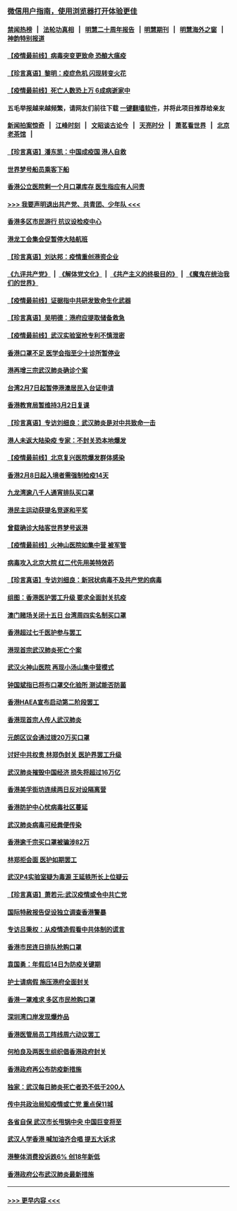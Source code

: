 ### [微信用户指南，使用浏览器打开体验更佳](https://github.com/gfw-breaker/banned-news1/blob/master/indexes/wechat-guide.md?t=0)
#### [禁闻热榜](热点新闻.md?t=0)  &nbsp;&nbsp;|&nbsp;&nbsp; [法轮功真相](https://github.com/gfw-breaker/truth/blob/master/README.md?t=0) &nbsp;&nbsp;|&nbsp;&nbsp; [明慧二十周年报告](https://github.com/gfw-breaker/mh-reports/blob/master/README.md?t=0) &nbsp;&nbsp;|&nbsp;&nbsp;[明慧期刊](https://github.com/gfw-breaker/mh-qikan) &nbsp;&nbsp;|&nbsp;&nbsp; [明慧海外之窗](https://github.com/gfw-breaker/mh-news/blob/master/README.md?t=0) &nbsp;&nbsp;|&nbsp;&nbsp; [神韵特别报道](https://github.com/gfw-breaker/mh-news/blob/master/shenyun.md?t=0)
#### [【疫情最前线】病毒突变更致命 恐酿大瘟疫](../pages/nsc415/n11859604.md?t=02110855) 
#### [【珍言真语】黎明：疫症危机 闪现转变火花](../pages/nsc415/n11859199.md?t=02110855) 
#### [【疫情最前线】死亡人数恐上万 6成病逝家中](../pages/nsc415/n11856687.md?t=02110855) 
#### 五毛举报越来越频繁，请网友们前往下载 [一键翻墙软件](https://github.com/gfw-breaker/ssr-accounts)，并将此项目推荐给亲友
#### [新闻拍案惊奇](https://github.com/gfw-breaker/banned-news1/blob/master/pages/link4.md) &nbsp;&nbsp;|&nbsp;&nbsp; [江峰时刻](https://github.com/gfw-breaker/banned-news1/blob/master/pages/link4.md) &nbsp;&nbsp;|&nbsp;&nbsp; [文昭谈古论今](https://github.com/gfw-breaker/banned-news1/blob/master/pages/link4.md) &nbsp;&nbsp;|&nbsp;&nbsp; [天亮时分](https://github.com/gfw-breaker/banned-news1/blob/master/pages/link4.md) &nbsp;&nbsp;|&nbsp;&nbsp; [萧茗看世界](https://github.com/gfw-breaker/banned-news1/blob/master/pages/link4.md) &nbsp;&nbsp;|&nbsp;&nbsp; [北京老茶馆](https://github.com/gfw-breaker/banned-news1/blob/master/pages/link4.md) &nbsp;&nbsp;|&nbsp;&nbsp; 
#### [【珍言真语】潘东凯：中国成疫国 港人自救](../pages/nsc415/n11856962.md?t=02110855) 
#### [世界梦号船员乘客下船](../pages/nsc415/n11856883.md?t=02110855) 
#### [香港公立医院剩一个月口罩库存 医生指应有人问责](../pages/nsc415/n11856875.md?t=02110855) 
#### [>>> 我要声明退出共产党、共青团、少年队 <<<](https://github.com/begood0513/goodnews/blob/master/quit/letter.md) 
#### [香港多区市民游行 抗议设检疫中心](../pages/nsc415/n11856866.md?t=02110855) 
#### [港龙工会集会促暂停大陆航班](../pages/nsc415/n11856840.md?t=02110855) 
#### [【珍言真语】刘达邦：疫情重创港资企业](../pages/nsc415/n11854274.md?t=02110855) 
#### [《九评共产党》](https://github.com/begood0513/9ping.md/blob/master/README.md) &nbsp;|&nbsp; [《解体党文化》](../../../../jtdwh.md/blob/master/README.md)  &nbsp;|&nbsp; [《共产主义的终极目的》](../../../../gczydzjmd.md/blob/master/README.md) &nbsp;|&nbsp; [《魔鬼在统治我们的世界》](../../../../mgztzwmdsj.md/blob/master/README.md) 
#### [【疫情最前线】证据指中共研发致命生化武器](../pages/nsc415/n11853087.md?t=02110855) 
#### [【珍言真语】吴明德：港府应提取储备救急](../pages/nsc415/n11852734.md?t=02110855) 
#### [【疫情最前线】武汉实验室抢专利不慎泄密](../pages/nsc415/n11850310.md?t=02110855) 
#### [香港口罩不足 医学会指至少十诊所暂停业](../pages/nsc415/n11850301.md?t=02110855) 
#### [港再增三宗武汉肺炎确诊个案](../pages/nsc415/n11850328.md?t=02110855) 
#### [台湾2月7日起暂停港澳居民入台证申请](../pages/nsc415/n11850304.md?t=02110855) 
#### [香港教育局暂维持3月2日复课](../pages/nsc415/n11850260.md?t=02110855) 
#### [【珍言真语】专访刘细良：武汉肺炎是对中共致命一击](../pages/nsc415/n11849934.md?t=02110855) 
#### [港人未返大陆染疫 专家：不封关恐本地爆发](../pages/nsc415/n11848021.md?t=02110855) 
#### [【疫情最前线】北京复兴医院爆发群体感染](../pages/nsc415/n11847626.md?t=02110855) 
#### [香港2月8日起入境者需强制检疫14天](../pages/nsc415/n11847658.md?t=02110855) 
#### [九龙湾逾八千人通宵排队买口罩](../pages/nsc415/n11847647.md?t=02110855) 
#### [港民主运动获提名竞逐和平奖](../pages/nsc415/n11847633.md?t=02110855) 
#### [曾载确诊大陆客世界梦号返港](../pages/nsc415/n11847608.md?t=02110855) 
#### [【疫情最前线】火神山医院如集中营 被军管](../pages/nsc415/n11847524.md?t=02110855) 
#### [病毒攻入北京大院 红二代先用美特效药](../pages/nsc415/n11847427.md?t=02110855) 
#### [【珍言真语】专访刘细良：新冠状病毒不及共产党的病毒](../pages/nsc415/n11847164.md?t=02110855) 
#### [组图：香港医护罢工升级 要求全面封关抗疫](../pages/nsc415/n11844107.md?t=02110855) 
#### [澳门赌场关闭十五日 台湾周四实名制买口罩](../pages/nsc415/n11845083.md?t=02110855) 
#### [香港超过七千医护参与罢工](../pages/nsc415/n11845051.md?t=02110855) 
#### [港现首宗武汉肺炎死亡个案](../pages/nsc415/n11844998.md?t=02110855) 
#### [武汉火神山医院 再现小汤山集中营模式](../pages/nsc415/n11844763.md?t=02110855) 
#### [钟国斌指已将布口罩交化验所 测试能否防菌](../pages/nsc415/n11842783.md?t=02110855) 
#### [香港HAEA宣布启动第二阶段罢工](../pages/nsc415/n11842723.md?t=02110855) 
#### [香港现首宗人传人武汉肺炎](../pages/nsc415/n11842766.md?t=02110855) 
#### [元朗区议会通过拨20万买口罩](../pages/nsc415/n11842754.md?t=02110855) 
#### [讨好中共权贵 林郑伪封关 医护界罢工升级](../pages/nsc415/n11842359.md?t=02110855) 
#### [武汉肺炎摧毁中国经济 损失将超过16万亿](../pages/nsc415/n11839723.md?t=02110855) 
#### [香港美孚街坊连续两日反对设隔离营](../pages/nsc415/n11839962.md?t=02110855) 
#### [香港防护中心忧病毒社区蔓延](../pages/nsc415/n11839933.md?t=02110855) 
#### [武汉肺炎病毒可经粪便传染](../pages/nsc415/n11839939.md?t=02110855) 
#### [香港逾千宗买口罩被骗涉82万](../pages/nsc415/n11839914.md?t=02110855) 
#### [林郑拒会面 医护如期罢工](../pages/nsc415/n11839892.md?t=02110855) 
#### [武汉P4实验室疑为毒源 王延轶所长上位疑云](../pages/nsc415/n11835543.md?t=02110855) 
#### [【珍言真语】萧若元:武汉疫情或令中共亡党](../pages/nsc415/n11829394.md?t=02110855) 
#### [国际特赦报告促设独立调查香港警暴](../pages/nsc415/n11833845.md?t=02110855) 
#### [专访吕秉权：从疫情造假看中共体制的谎言](../pages/nsc415/n11833813.md?t=02110855) 
#### [香港市民连日排队抢购口罩](../pages/nsc415/n11833794.md?t=02110855) 
#### [袁国勇：年假后14日为防疫关键期](../pages/nsc415/n11831088.md?t=02110855) 
#### [护士请病假 施压港府全面封关](../pages/nsc415/n11831030.md?t=02110855) 
#### [香港一罩难求 多区市民抢购口罩](../pages/nsc415/n11831002.md?t=02110855) 
#### [深圳湾口岸发现爆炸品](../pages/nsc415/n11828802.md?t=02110855) 
#### [香港医管局员工阵线周六动议罢工](../pages/nsc415/n11828762.md?t=02110855) 
#### [何柏良及两医生组织倡香港政府封关](../pages/nsc415/n11828749.md?t=02110855) 
#### [香港政府再公布防疫新措施](../pages/nsc415/n11828716.md?t=02110855) 
#### [独家：武汉每日肺炎死亡者恐不低于200人](../pages/nsc415/n11828240.md?t=02110855) 
#### [传中共政治局知疫情或亡党 重点保11城](../pages/nsc415/n11828145.md?t=02110855) 
#### [各省自保 武汉市长甩锅中央 中国巨变将至](../pages/nsc415/n11828021.md?t=02110855) 
#### [武汉人学香港 喊加油齐合唱 提五大诉求](../pages/nsc415/n11827046.md?t=02110855) 
#### [港整体消费投诉跌6% 创18年新低](../pages/nsc415/n11817280.md?t=02110855) 
#### [香港政府公布武汉肺炎最新措施](../pages/nsc415/n11817152.md?t=02110855) 

----
#### [ >>> 更早内容 <<< ](../indexes/nsc415-earlier.md)
